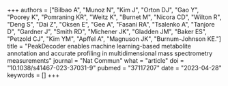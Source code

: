 +++
authors = ["Bilbao A", "Munoz N", "Kim J", "Orton DJ", "Gao Y", "Poorey K", "Pomraning KR", "Weitz K", "Burnet M", "Nicora CD", "Wilton R", "Deng S", "Dai Z", "Oksen E", "Gee A", "Fasani RA", "Tsalenko A", "Tanjore D", "Gardner J", "Smith RD", "Michener JK", "Gladden JM", "Baker ES", "Petzold CJ", "Kim YM", "Apffel A", "Magnuson JK", "Burnum-Johnson KE."]
title = "PeakDecoder enables machine learning-based metabolite annotation and accurate profiling in multidimensional mass spectrometry measurements"
journal = "Nat Commun"
what = "article"
doi = "10.1038/s41467-023-37031-9"
pubmed = "37117207"
date = "2023-04-28"
keywords = []
+++

